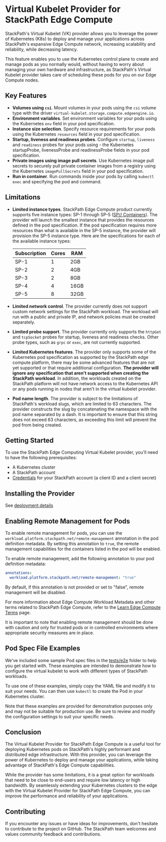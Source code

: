 # Virtual Kubelet Provider for StackPath Edge Compute

StackPath's Virtual Kubelet (VK) provider allows you to leverage the power of Kubernetes (K8s) to deploy and manage your applications across StackPath's expansive Edge Compute network, increasing scalability and reliability, while decreasing latency.

This feature enables you to use the Kubernetes control plane to create and manage pods as you normally would, without having to worry about managing your own hardware and infrastructure, as StackPath's Virtual Kubelet provider takes care of scheduling these pods for you on our Edge Compute nodes.

## Key Features

- **Volumes using `csi`**. Mount volumes in your pods using the `csi` volume type with the driver `virtual-kubelet.storage.compute.edgeengine.io`.
- **Environment variables**. Set environment variables for your pods using the Kubernetes `env` field in your pod specification.
- **Instance size selection**. Specify resource requirements for your pods using the Kubernetes `resources` field in your pod specification.
- **Startup, liveness and readiness probes**. Configure `startup`, `liveness` and `readiness` probes for your pods using - the Kubernetes startupProbe, livenessProbe and readinessProbe fields in your pod specification.
- **Private images using image pull secrets**. Use Kubernetes image pull secrets to securely pull private container images from a registry using the Kubernetes `imagePullSecrets` field in your pod specification.
- **Run in container**. Run commands inside your pods by calling `kubectl exec` and specifying the pod and command.

## Limitations

- **Limited instance types**. StackPath Edge Compute product currently supports five instance types: SP-1 through SP-5 ([SP// Containers](https://www.stackpath.com/products/containers/)). The provider will launch the smallest instance that provides the resources defined in the pod specification. If the pod specification requires more resources than what is available in the SP-5 instance, the provider will provision the SP-5 instance type.
Here are the specifications for each of the available instance types:

    | Subscription | Cores | RAM  |
    | ---  |---| ---  |
    | SP-1 | 1 | 2GB  |
    | SP-2 | 2 | 4GB  |
    | SP-3 | 2 | 8GB  |
    | SP-4 | 4 | 16GB |
    | SP-5 | 8 | 32GB |

- **Limited network control**. The provider currently does not support custom network settings for the StackPath workload. The workload will run with a public and private IP, and network policies must be created separately.
- **Limited probe support**. The provider currently only supports the `httpGet` and `tcpSocket` probes for startup, liveness and readiness checks. Other probe types, such as `grpc` or `exec`, are not currently supported.
- **Limited Kubernetes features**. The provider only supports some of the Kubernetes pod specification as supported by the StackPath edge compute platform, there may be some advanced features that are not yet supported or that require additional configuration. **The provider will ignore any specification that aren't supported when creating the StackPath workload**.
In addition, the workloads created on the StackPath platform will not have network access to the Kubernetes API or any pods running in nodes that aren't in the virtual kubelet provider.
- **Pod name length**. The provider is subject to the limitations of StackPath's workload slugs, which are limited to 63 characters. The provider constructs the slug by concatenating the namespace with the pod name separated by a dash. It is important to ensure that this string does not exceed 63 characters, as exceeding this limit will prevent the pod from being created.

## Getting Started

To use the StackPath Edge Computing Virtual Kubelet provider, you'll need to have the following prerequisites:

- A Kubernetes cluster
- A StackPath account
- [Credentials](https://stackpath.dev/docs/stackpath-api-authentication#api-credentials) for your StackPath account (a client ID and a client secret)

## Installing the Provider

See [deployment details](./deployment/README.md)

## Enabling Remote Management for Pods

To enable remote management for pods, you can use the `workload.platform.stackpath.net/remote-management` annotation in the pod definition metadata. By setting this annotation to `true`, the remote management capabilities for the containers listed in the pod will be enabled. 

To enable remote management, add the following annotation to your pod definition metadata:

```yaml
annotations:
  workload.platform.stackpath.net/remote-management: "true"
```
By default, if this annotation is not provided or set to "false", remote management will be disabled.

For more information about Edge Compute Workload Metadata and other terms related to StackPath Edge Compute, refer to the [Learn Edge Compute Terms](https://support.stackpath.com/hc/en-us/articles/360059500391-Learn-Edge-Compute-Terms) page.

It is important to note that enabling remote management should be done with caution and only for trusted pods or in controlled environments where appropriate security measures are in place.

## Pod Spec File Examples

We've included some sample Pod spec files in the [tests/e2e](tests/e2e/) folder to help you get started with. These examples are intended to demonstrate how to configure the virtual kubelet to work with different types of StackPath workloads.

To use one of these examples, simply copy the YAML file and modify it to suit your needs. You can then use `kubectl` to create the Pod in your Kubernetes cluster.

Note that these examples are provided for demonstration purposes only and may not be suitable for production use. Be sure to review and modify the configuration settings to suit your specific needs.

## Conclusion

The Virtual Kubelet Provider for StackPath Edge Compute is a useful tool for deploying Kubernetes pods on StackPath's highly performant and distributed edge infrastructure. With this provider, you can leverage the power of Kubernetes to deploy and manage your applications, while taking advantage of StackPath's Edge Compute capabilities.

While the provider has some limitations, it is a great option for workloads that need to be close to end-users and require low latency or high bandwidth. By seamlessly extending your Kubernetes clusters to the edge with the Virtual Kubelet Provider for StackPath Edge Compute, you can improve the performance and reliability of your applications.

## Contributing

If you encounter any issues or have ideas for improvements, don't hesitate to contribute to the project on GitHub. The StackPath team welcomes and values community feedback and contributions.
